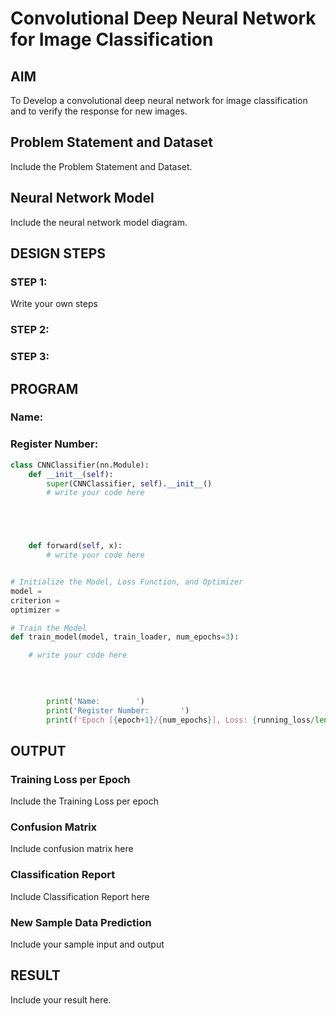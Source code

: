 # Convolutional Deep Neural Network for Image Classification

## AIM

To Develop a convolutional deep neural network for image classification and to verify the response for new images.

## Problem Statement and Dataset

Include the Problem Statement and Dataset.

## Neural Network Model

Include the neural network model diagram.

## DESIGN STEPS

### STEP 1:
Write your own steps

### STEP 2:

### STEP 3:


## PROGRAM

### Name:
### Register Number:
```python
class CNNClassifier(nn.Module):
    def __init__(self):
        super(CNNClassifier, self).__init__()
        # write your code here





    def forward(self, x):
        # write your code here



```

```python
# Initialize the Model, Loss Function, and Optimizer
model =
criterion =
optimizer =

```

```python
# Train the Model
def train_model(model, train_loader, num_epochs=3):

    # write your code here

        
        
        
        print('Name:        ')
        print('Register Number:       ')
        print(f'Epoch [{epoch+1}/{num_epochs}], Loss: {running_loss/len(train_loader):.4f}')

```

## OUTPUT
### Training Loss per Epoch

Include the Training Loss per epoch

### Confusion Matrix

Include confusion matrix here

### Classification Report

Include Classification Report here


### New Sample Data Prediction

Include your sample input and output 

## RESULT
Include your result here.
